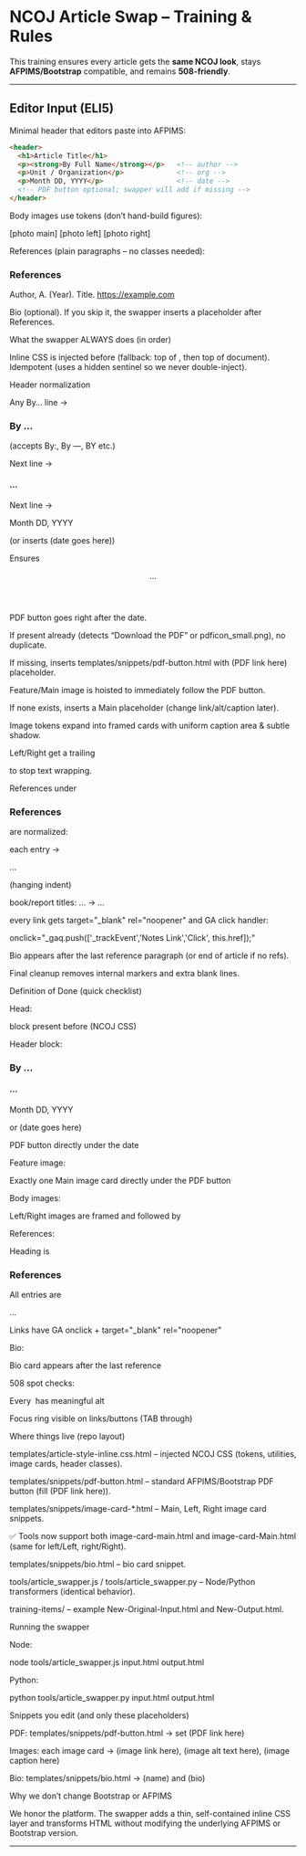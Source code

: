 # NCOJ Article Swap – Training & Rules

This training ensures every article gets the **same NCOJ look**, stays **AFPIMS/Bootstrap** compatible, and remains **508-friendly**.

---

## Editor Input (ELI5)

Minimal header that editors paste into AFPIMS:
```html
<header>
  <h1>Article Title</h1>
  <p><strong>By Full Name</strong></p>   <!-- author -->
  <p>Unit / Organization</p>             <!-- org -->
  <p>Month DD, YYYY</p>                  <!-- date -->
  <!-- PDF button optional; swapper will add if missing -->
</header>
```

Body images use tokens (don’t hand-build figures):

[photo main]
[photo left]
[photo right]


References (plain paragraphs – no classes needed):

<h3>References</h3>
<p>Author, A. (Year). Title. <a href="https://example.com">https://example.com</a></p>


Bio (optional). If you skip it, the swapper inserts a placeholder after References.

What the swapper ALWAYS does (in order)

Inline CSS is injected before </head> (fallback: top of <body>, then top of document).
Idempotent (uses a hidden sentinel so we never double-inject).

Header normalization

Any By… line → <h3 class="author">By …</h3> (accepts By:, By —, BY etc.)

Next line → <h4 class="org">…</h4>

Next line → <p class="pubdate">Month DD, YYYY</p> (or inserts (date goes here))

Ensures <header class="article-header">…</header>

PDF button goes right after the date.

If present already (detects “Download the PDF” or pdficon_small.png), no duplicate.

If missing, inserts templates/snippets/pdf-button.html with (PDF link here) placeholder.

Feature/Main image is hoisted to immediately follow the PDF button.

If none exists, inserts a Main placeholder (change link/alt/caption later).

Image tokens expand into framed cards with uniform caption area & subtle shadow.

Left/Right get a trailing <div class="image-clear"></div> to stop text wrapping.

References under <h3>References</h3> are normalized:

each entry → <p class="reference">…</p> (hanging indent)

book/report titles: <span>…</span> → <em>…</em>

every link gets target="_blank" rel="noopener" and GA click handler:

onclick="_gaq.push(['_trackEvent','Notes Link','Click', this.href]);"


Bio appears after the last reference paragraph (or end of article if no refs).

Final cleanup removes internal markers and extra blank lines.

Definition of Done (quick checklist)

Head:

 <style>…</style> block present before </head> (NCOJ CSS)

Header block:

 <h3 class="author">By …</h3>

 <h4 class="org">…</h4>

 <p class="pubdate">Month DD, YYYY</p> or (date goes here)

 PDF button directly under the date

Feature image:

 Exactly one Main image card directly under the PDF button

Body images:

 Left/Right images are framed and followed by <div class="image-clear"></div>

References:

 Heading is <h3>References</h3>

 All entries are <p class="reference">…</p>

 Links have GA onclick + target="_blank" rel="noopener"

Bio:

 Bio card appears after the last reference

508 spot checks:

 Every <img> has meaningful alt

 Focus ring visible on links/buttons (TAB through)

Where things live (repo layout)

templates/article-style-inline.css.html – injected NCOJ CSS (tokens, utilities, image cards, header classes).

templates/snippets/pdf-button.html – standard AFPIMS/Bootstrap PDF button (fill (PDF link here)).

templates/snippets/image-card-*.html – Main, Left, Right image card snippets.

✅ Tools now support both image-card-main.html and image-card-Main.html (same for left/Left, right/Right).

templates/snippets/bio.html – bio card snippet.

tools/article_swapper.js / tools/article_swapper.py – Node/Python transformers (identical behavior).

training-items/ – example New-Original-Input.html and New-Output.html.

Running the swapper

Node:

node tools/article_swapper.js input.html output.html


Python:

python tools/article_swapper.py input.html output.html

Snippets you edit (and only these placeholders)

PDF: templates/snippets/pdf-button.html → set (PDF link here)

Images: each image card → (image link here), (image alt text here), (image caption here)

Bio: templates/snippets/bio.html → (name) and (bio)

Why we don’t change Bootstrap or AFPIMS

We honor the platform. The swapper adds a thin, self-contained inline CSS layer and transforms HTML without modifying the underlying AFPIMS or Bootstrap version.

---

